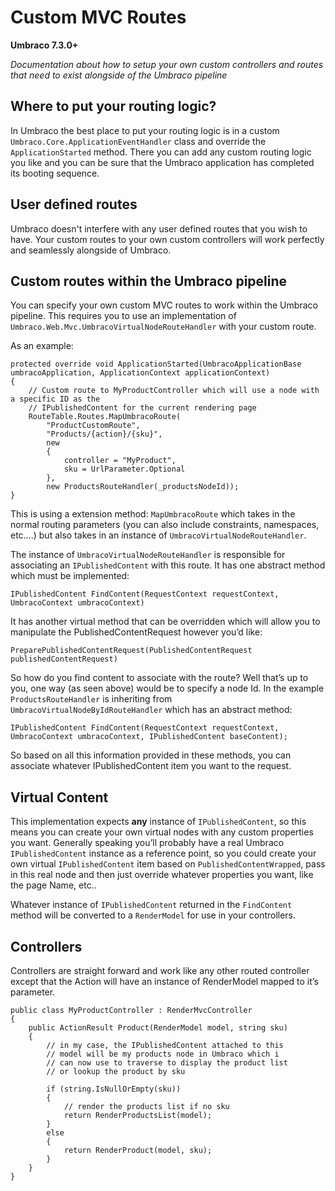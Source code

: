 # Custom MVC Routes

**Umbraco 7.3.0+**

_Documentation about how to setup your own custom controllers and routes that need to exist alongside of the Umbraco pipeline_

## Where to put your routing logic?

In Umbraco the best place to put your routing logic is in a custom `Umbraco.Core.ApplicationEventHandler` class and override the `ApplicationStarted` method. There you can add any custom routing logic you like and you can be sure that the Umbraco application has completed its booting sequence.

## User defined routes

Umbraco doesn't interfere with any user defined routes that you wish to have. Your custom routes to your own custom controllers will work perfectly and seamlessly alongside of Umbraco.

## Custom routes within the Umbraco pipeline

You can specify your own custom MVC routes to work within the Umbraco pipeline. This requires you to use an implementation of `Umbraco.Web.Mvc.UmbracoVirtualNodeRouteHandler` with your custom route.

As an example:

    protected override void ApplicationStarted(UmbracoApplicationBase umbracoApplication, ApplicationContext applicationContext)
    {
        // Custom route to MyProductController which will use a node with a specific ID as the
        // IPublishedContent for the current rendering page
        RouteTable.Routes.MapUmbracoRoute(
            "ProductCustomRoute",
            "Products/{action}/{sku}",
            new
            {
                controller = "MyProduct",
                sku = UrlParameter.Optional
            },
            new ProductsRouteHandler(_productsNodeId));
    }

This is using a extension method: `MapUmbracoRoute` which takes in the normal routing parameters (you can also include constraints, namespaces, etc….) but also takes in an instance of `UmbracoVirtualNodeRouteHandler`.

The instance of `UmbracoVirtualNodeRouteHandler` is responsible for associating an `IPublishedContent` with this route. It has one abstract method which must be implemented:

    IPublishedContent FindContent(RequestContext requestContext, UmbracoContext umbracoContext)

It has another virtual method that can be overridden which will allow you to manipulate the PublishedContentRequest however you’d like:

    PreparePublishedContentRequest(PublishedContentRequest publishedContentRequest)

So how do you find content to associate with the route? Well that’s up to you, one way (as seen above) would be to specify a node Id. In the example `ProductsRouteHandler` is inheriting from `UmbracoVirtualNodeByIdRouteHandler` which has an abstract method:

    IPublishedContent FindContent(RequestContext requestContext, UmbracoContext umbracoContext, IPublishedContent baseContent);

So based on all this information provided in these methods, you can associate whatever IPublishedContent item you want to the request.

## Virtual Content
This implementation expects **any** instance of `IPublishedContent`, so this means you can create your own virtual nodes with any custom properties you want. Generally speaking you’ll probably have a real Umbraco `IPublishedContent` instance as a reference point, so you could create your own virtual `IPublishedContent` item based on `PublishedContentWrapped`, pass in this real node and then just override whatever properties you want, like the page Name, etc..

Whatever instance of `IPublishedContent` returned in the `FindContent` method will be converted to a `RenderModel` for use in your controllers.

## Controllers
Controllers are straight forward and work like any other routed controller except that the Action will have an instance of RenderModel mapped to it’s parameter.

    public class MyProductController : RenderMvcController
    {
        public ActionResult Product(RenderModel model, string sku)
        {
            // in my case, the IPublishedContent attached to this
            // model will be my products node in Umbraco which i
            // can now use to traverse to display the product list
            // or lookup the product by sku

            if (string.IsNullOrEmpty(sku))
            {
                // render the products list if no sku
                return RenderProductsList(model);
            }
            else
            {
                return RenderProduct(model, sku);
            }
        }
    }
